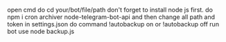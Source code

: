 open cmd
do cd your/bot/file/path
don't forget to install node js first.
do npm i cron archiver node-telegram-bot-api
and then change all path and token in settings.json
do command !autobackup on or !autobackup off
run bot use node backup.js
